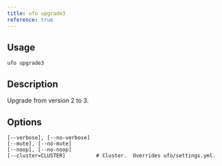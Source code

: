 ```yaml
---
title: ufo upgrade3
reference: true
---
```


## Usage

    ufo upgrade3

## Description

Upgrade from version 2 to 3.


## Options

```
[--verbose], [--no-verbose]  
[--mute], [--no-mute]        
[--noop], [--no-noop]        
[--cluster=CLUSTER]          # Cluster.  Overrides ufo/settings.yml.
```

